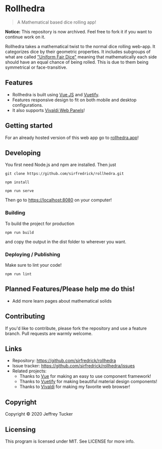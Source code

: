 # Rollhedra
>  A Mathematical based dice rolling app!

**Notice:** This repository is now archived. Feel free to fork it if you want to continue work on it.

Rollhedra takes a mathematical twist to the normal dice rolling web-app. It categorizes dice by their geometric properties. It includes subgroups of what are called ["Uniform Fair Dice"](https://en.wikipedia.org/wiki/Dice#Rarer_variations) meaning that mathematically each side should have an equal chance of being rolled. This is due to them being symmetrical or face-transitive.

## Features

* Rollhedra is built using [Vue JS](https://vuejs.org/) and [Vuetify](https://vuetifyjs.com/).
* Features responsive design to fit on both mobile and desktop configurations.
* It also supports [Vivaldi Web Panels](https://vivaldi.com/)!

## Getting started

For an already hosted version of this web app go to [rollhedra.app](https://rollhedra.app/)!

## Developing

You first need Node.js and npm are installed. Then just 
```
git clone https://github.com/sirfredrick/rollhedra.git
```
```
npm install
```
```
npm run serve
```
Then go to [https://localhost:8080](https://localhost:8080) on your computer!

### Building

To build the project for production
```
npm run build
```
and copy the output in the dist folder to wherever you want.

### Deploying / Publishing

Make sure to lint your code!
```
npm run lint
```

## Planned Features/Please help me do this!

* Add more learn pages about mathematical solids

## Contributing

If you'd like to contribute, please fork the repository and use a feature
branch. Pull requests are warmly welcome.

## Links

- Repository: https://github.com/sirfredrick/rollhedra
- Issue tracker: https://github.com/sirfredrick/rollhedra/issues
- Related projects:
   - Thanks to [Vue](https://vuejs.org/) for making an easy to use component framework!
   - Thanks to [Vuetify](https://vuetifyjs.com/) for making beautiful material design components!
   - Thanks to [Vivaldi](https://vivaldi.com/) for making my favorite web browser!

## Copyright

Copyright © 2020 Jeffrey Tucker

## Licensing
This program is licensed under MIT. See LICENSE for more info.
